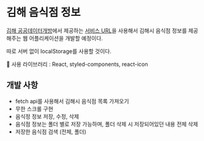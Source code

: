 # 김해 음식점 정보

[김해 공공데이터개방](https://www.gimhae.go.kr/00761/00832/05867.web)에서 제공하는 [서비스 URL](https://www.gimhae.go.kr/openapi/tour/restaurant.do)을 사용해서 김해시 음식점 정보를 제공해주는 웹 어플리케이션을 개발할 예정이다.

따로 서버 없이 localStorage를 사용할 것이다.

🚀 사용 라이브러리 : React, styled-components, react-icon

## 개발 사항

- fetch api를 사용해서 김해시 음식점 목록 가져오기
- 무한 스크롤 구현
- 음식정 정보 저장, 수정, 삭제
- 음식점 정보는 폴더 별로 저장 가능하며, 폴더 삭제 시 저장되어있던 내용 전체 삭제
- 저장한 음식점 검색 (전체, 폴더)

